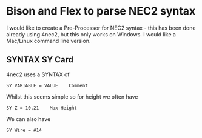 # Bison and Flex to parse NEC2 syntax 

I would like to create a Pre-Processor for NEC2 syntax - this has been done already using 4nec2, but this only works on Windows. I would like a Mac/Linux command line version.

## SYNTAX SY Card 

4nec2 uses a SYNTAX of 

    SY VARIABLE = VALUE    Comment 

Whilst this seems simple so for height we often have 

    SY Z = 10.21    Max Height 

We can also have 

    SY Wire = #14 


